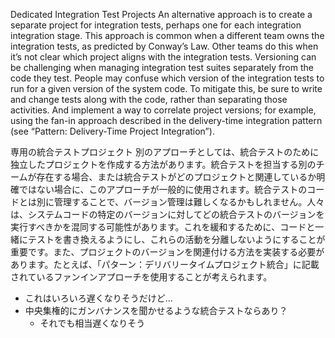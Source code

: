 Dedicated Integration Test Projects An alternative approach is to create a separate project for integration tests, perhaps one for each integration
integration stage. This approach is common when a different team owns the integration tests, as predicted by Conway’s Law. Other teams do this when it’s not clear which project aligns with the integration tests. Versioning can be challenging when managing integration test suites separately from the code they test. People may confuse which version of the integration tests to run for a given version of the system code. To mitigate this, be sure to write and change tests along with the code, rather than separating those activities. And implement a way to correlate project versions; for example, using the fan-in approach described in the delivery-time integration pattern (see “Pattern: Delivery-Time Project Integration”).

専用の統合テストプロジェクト
別のアプローチとしては、統合テストのために独立したプロジェクトを作成する方法があります。統合テストを担当する別のチームが存在する場合、または統合テストがどのプロジェクトと関連しているか明確ではない場合に、このアプローチが一般的に使用されます。統合テストのコードとは別に管理することで、バージョン管理は難しくなるかもしれません。人々は、システムコードの特定のバージョンに対してどの統合テストのバージョンを実行すべきかを混同する可能性があります。これを緩和するために、コードと一緒にテストを書き換えるようにし、これらの活動を分離しないようにすることが重要です。また、プロジェクトのバージョンを関連付ける方法を実装する必要があります。たとえば、「パターン：デリバリータイムプロジェクト統合」に記載されているファンインアプローチを使用することが考えられます。

- これはいろいろ遅くなりそうだけど...
- 中央集権的にガンバナンスを聞かせるような統合テストならあり？
  - それでも相当遅くなりそう
